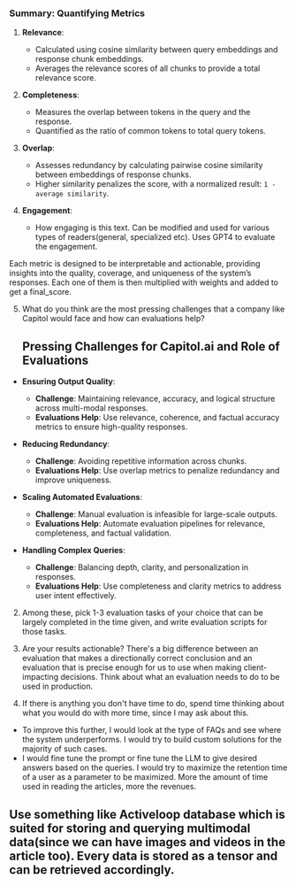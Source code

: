 ### **Summary: Quantifying Metrics**

1. **Relevance**:

   - Calculated using cosine similarity between query embeddings and response chunk embeddings.
   - Averages the relevance scores of all chunks to provide a total relevance score.

2. **Completeness**:

   - Measures the overlap between tokens in the query and the response.
   - Quantified as the ratio of common tokens to total query tokens.

3. **Overlap**:

   - Assesses redundancy by calculating pairwise cosine similarity between embeddings of response chunks.
   - Higher similarity penalizes the score, with a normalized result: `1 - average similarity`.

4. **Engagement**:

   - How engaging is this text. Can be modified and used for various types of readers(general, specialized etc). Uses GPT4 to evaluate the engagement.

Each metric is designed to be interpretable and actionable, providing insights into the quality, coverage, and uniqueness of the system’s responses. Each one of them is then multiplied with weights and added to get a final_score.

5. What do you think are the most pressing challenges that a company like Capitol would face and how can evaluations help?

   ## **Pressing Challenges for Capitol.ai and Role of Evaluations**

- **Ensuring Output Quality**:

  - **Challenge**: Maintaining relevance, accuracy, and logical structure across multi-modal responses.
  - **Evaluations Help**: Use relevance, coherence, and factual accuracy metrics to ensure high-quality responses.

- **Reducing Redundancy**:

  - **Challenge**: Avoiding repetitive information across chunks.
  - **Evaluations Help**: Use overlap metrics to penalize redundancy and improve uniqueness.

- **Scaling Automated Evaluations**:

  - **Challenge**: Manual evaluation is infeasible for large-scale outputs.
  - **Evaluations Help**: Automate evaluation pipelines for relevance, completeness, and factual validation.

- **Handling Complex Queries**:

  - **Challenge**: Balancing depth, clarity, and personalization in responses.
  - **Evaluations Help**: Use completeness and clarity metrics to address user intent effectively.

2. Among these, pick 1-3 evaluation tasks of your choice that can be largely completed in the time given, and write evaluation scripts for those tasks.
3. Are your results actionable? There's a big difference between an evaluation that makes a directionally correct conclusion and an evaluation that is precise enough for us to use when making client-impacting decisions. Think about what an evaluation needs to do to be used in production.

4. If there is anything you don't have time to do, spend time thinking about what you would do with more time, since I may ask about this.

- To improve this further, I would look at the type of FAQs and see where the system underperforms. I would try to build custom solutions for the majority of such cases.
- I would fine tune the prompt or fine tune the LLM to give desired answers based on the queries. I would try to maximize the retention time of a user as a parameter to be maximized. More the amount of time used in reading the articles, more the revenues.

## **Use something like Activeloop database which is suited for storing and querying multimodal data(since we can have images and videos in the article too). Every data is stored as a tensor and can be retrieved accordingly.**
